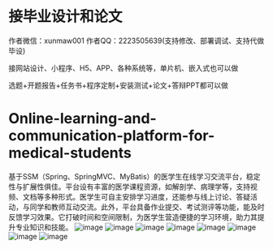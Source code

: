 # 接毕业设计和论文
作者微信：xunmaw001  作者QQ：2223505639(支持修改、部署调试、支持代做毕设)

接网站设计、小程序、H5、APP、各种系统等，单片机、嵌入式也可以做

选题+开题报告+任务书+程序定制+安装测试+论文+答辩PPT都可以做
# Online-learning-and-communication-platform-for-medical-students
基于SSM（Spring、SpringMVC、MyBatis）的医学生在线学习交流平台，稳定性与扩展性俱佳。平台设有丰富的医学课程资源，如解剖学、病理学等，支持视频、文档等多种形式。医学生可自主安排学习进度，还能参与线上讨论、答疑活动，与同学和教师互动交流。此外，平台具备作业提交、考试测评等功能，能及时反馈学习效果。它打破时间和空间限制，为医学生营造便捷的学习环境，助力其提升专业知识和技能。 
![image](https://github.com/user-attachments/assets/f6d34d2d-a9c9-4846-b12e-bfc95a6fba4b)
![image](https://github.com/user-attachments/assets/a084e62f-6dc7-431d-ad58-25c2d938a5f5)
![image](https://github.com/user-attachments/assets/330f195c-fb95-4cc2-a67a-89f199a86784)
![image](https://github.com/user-attachments/assets/91c3ae0f-072c-4c3c-8408-dbc61e7a4a17)
![image](https://github.com/user-attachments/assets/166e4d87-97d0-4ee0-bc46-a9f2cf5b688b)
![image](https://github.com/user-attachments/assets/c8b103e1-a782-41fd-b333-26661d283474)
![image](https://github.com/user-attachments/assets/bad9c1a3-4163-4fd3-9699-68e67d1f375a)
![image](https://github.com/user-attachments/assets/9b29f0c3-b380-4dcd-b76f-1899e5540769)
